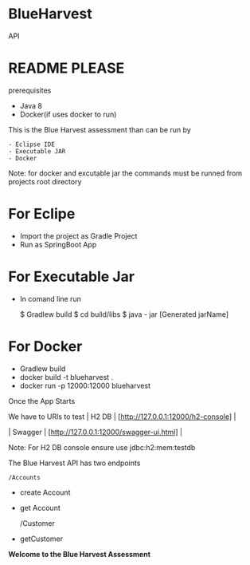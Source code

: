 # BlueHarvest
API 

# README PLEASE

prerequisites

  - Java 8
  -  Docker(if uses docker to run)

This is the Blue Harvest assessment than can be run by

    - Eclipse IDE
    - Executable JAR
    - Docker

Note: for docker and excutable jar the commands must be runned from projects root directory

# For Eclipe

  - Import the project as Gradle Project 
  - Run as SpringBoot App

# For Executable Jar

  - In comand line run
  
    $ Gradlew build
    $ cd build/libs
    $ java - jar [Generated jarName]

# For Docker  

  - Gradlew build
  - docker build -t blueharvest .
  - docker run -p 12000:12000 blueharvest

Once the App Starts

We have to URls to test
| H2 DB | [http://127.0.0.1:12000/h2-console] |

| Swagger | [http://127.0.0.1:12000/swagger-ui.html] |

Note: For H2 DB console ensure use jdbc:h2:mem:testdb

The Blue Harvest API has two endpoints 

    /Accounts
 - create Account
 - get Account
 

    /Customer   
 - getCustomer

**Welcome to the Blue Harvest Assessment**
